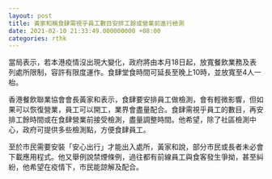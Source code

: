 ```yaml
---
layout: post
title: 黃家和稱食肆需視乎員工數目安排工餘或營業前進行檢測
date: 2021-02-10 21:33:49.000000000 +08:00
categories: rthk
---
```


當局表示，若本港疫情沒出現大變化，政府將由本月18日起，放寬餐飲業務及表列處所限制，容許有限度運作。食肆堂食時間可延長至晚上10時，並放寬至4人一枱。

香港餐飲聯業協會會長黃家和表示，食肆要安排員工做檢測，會有輕微影響，但如果可以恢復營業，員工可以開工，業界會盡量配合。食肆需視乎員工的數目，再安排工餘時間或在食肆營業前接受檢測，盡量調整時間。他希望，除了社區檢測中心，政府可提供多些檢測點，方便食肆員工。

至於市民需要安裝「安心出行」才能出入處所，黃家和說，部分市民或長者未必會下載應用程式。他又舉例說禁煙條例，過往都有前線員工與食客發生爭拗，甚至糾紛，他希望在疫情下，市民能諒解及配合。
